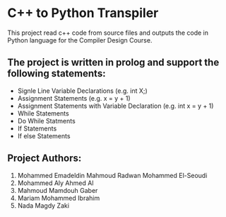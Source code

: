 # C++ to Python Transpiler

This project read c++ code from source files and outputs the code in Python language for the Compiler Design Course.

## The project is written in prolog and support the following statements:

* Signle Line Variable Declarations (e.g. int X;)
* Assignment Statements (e.g. x = y + 1)
* Assignment Statements with Variable Declaration (e.g. int x = y + 1)
* While Statements 
* Do While Statments
* If Statements 
* If else Statements 

## Project Authors:
1. Mohammed Emadeldin Mahmoud Radwan Mohammed El-Seoudi
2. Mohammed Aly Ahmed Al
3. Mahmoud Mamdouh Gaber
4. Mariam Mohammed Ibrahim
5. Nada Magdy Zaki
